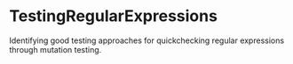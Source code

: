 # TestingRegularExpressions
Identifying good testing approaches for quickchecking regular expressions through mutation testing.
